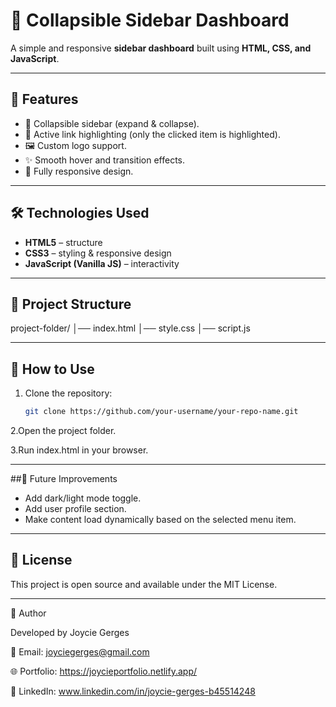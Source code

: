 # 📂 Collapsible Sidebar Dashboard  

A simple and responsive **sidebar dashboard** built using **HTML, CSS, and JavaScript**.  

---

## 🚀 Features  
- 🔄 Collapsible sidebar (expand & collapse).  
- 🎨 Active link highlighting (only the clicked item is highlighted).  
- 🖼️ Custom logo support.  
- ✨ Smooth hover and transition effects.  
- 📱 Fully responsive design.  

---


## 🛠️ Technologies Used  
- **HTML5** – structure  
- **CSS3** – styling & responsive design  
- **JavaScript (Vanilla JS)** – interactivity  

---

## 📂 Project Structure  
project-folder/
│── index.html
│── style.css
│── script.js

---

## 📖 How to Use  
1. Clone the repository:  
   ```bash
   git clone https://github.com/your-username/your-repo-name.git
   
2.Open the project folder.

3.Run index.html in your browser.

---

##🎯 Future Improvements

- Add dark/light mode toggle.
- Add user profile section.
- Make content load dynamically based on the selected menu item.
  
---

## 📜 License
This project is open source and available under the MIT License.

---

🧠 Author

Developed by Joycie Gerges

📧 Email: joyciegerges@gmail.com

🌐 Portfolio: https://joycieportfolio.netlify.app/

🔗 LinkedIn: www.linkedin.com/in/joycie-gerges-b45514248

